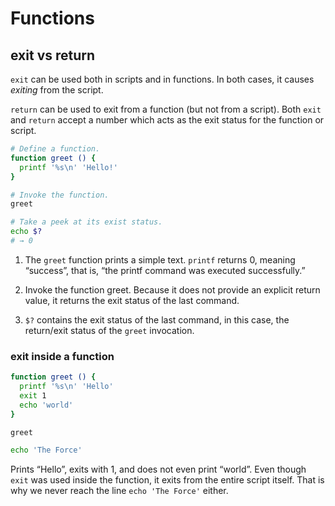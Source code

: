 # Functions

## exit vs return

`exit` can be used both in scripts and in functions. In both cases, it causes *exiting* from the script.

`return` can be used to exit from a function (but not from a script). Both `exit` and `return` accept a number which acts as the exit status for the function or script.

```bash
# Define a function.
function greet () {
  printf '%s\n' 'Hello!'
}

# Invoke the function.
greet

# Take a peek at its exist status.
echo $?
# → 0
```

1. The `greet` function prints a simple text. `printf` returns 0, meaning “success”, that is, “the printf command was executed successfully.”

2. Invoke the function greet. Because it does not provide an explicit return value, it returns the exit status of the last command.

3. `$?` contains the exit status of the last command, in this case, the return/exit status of the `greet` invocation.

### exit inside a function

```bash
function greet () {
  printf '%s\n' 'Hello'
  exit 1 
  echo 'world'
}

greet

echo 'The Force'
```

Prints “Hello”, exits with 1, and does not even print “world”. Even though `exit` was used inside the function, it exits from the entire script itself. That is why we never reach the line `echo 'The Force'` either.
